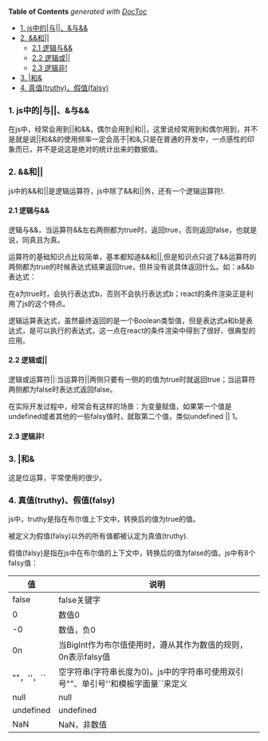 <!-- START doctoc generated TOC please keep comment here to allow auto update -->
<!-- DON'T EDIT THIS SECTION, INSTEAD RE-RUN doctoc TO UPDATE -->
**Table of Contents**  *generated with [DocToc](https://github.com/thlorenz/doctoc)*

- [1. js中的|与||、&与&&](#1-js%E4%B8%AD%E7%9A%84%E4%B8%8E%E4%B8%8E)
- [2. &&和||](#2-%E5%92%8C)
  - [2.1 逻辑与&&](#21-%E9%80%BB%E8%BE%91%E4%B8%8E)
  - [2.2 逻辑或||](#22-%E9%80%BB%E8%BE%91%E6%88%96)
  - [2.3 逻辑非!](#23-%E9%80%BB%E8%BE%91%E9%9D%9E)
- [3. |和&](#3-%E5%92%8C)
- [4. 真值(truthy)、假值(falsy)](#4-%E7%9C%9F%E5%80%BCtruthy%E5%81%87%E5%80%BCfalsy)

<!-- END doctoc generated TOC please keep comment here to allow auto update -->

### 1. js中的|与||、&与&&

在js中，经常会用到||和&&，偶尔会用到|和||，这里说经常用到和偶尔用到，并不是就是说||和&&的使用频率一定会高于|和&,只是在普通的开发中，一点感性的印象而已，并不是说这是绝对的统计出来的数据值。

### 2. &&和||

js中的&&和||是逻辑运算符，js中除了&&和||外，还有一个逻辑运算符!.

#### 2.1 逻辑与&&

逻辑与&&，当运算符&&左右两侧都为true时，返回true，否则返回false，也就是说，同真且为真。

运算符的基础知识点比较简单，基本都知道&&和||,但是知识点只说了&&运算符的两侧都为true的时候表达式结果返回true，但并没有说具体返回什么。如：a&&b表达式：

在a为true时，会执行表达式b，否则不会执行表达式b；react的条件渲染正是利用了js的这个特点。

逻辑运算表达式，虽然最终返回的是一个Boolean类型值，但是表达式a和b是表达式，是可以执行的表达式，这一点在react的条件渲染中得到了很好、很典型的应用。

#### 2.2 逻辑或||

逻辑或运算符||:当运算符||两侧只要有一侧的的值为true时就返回true；当运算符两侧都为false时表达式返回false。

在实际开发过程中，经常会有这样的场景：为变量赋值，如果第一个值是undefined或者其他的一些falsy值时，就取第二个值，类似undefined || 1。

#### 2.3 逻辑非!

### 3. |和&

这是位运算，平常使用的很少。

### 4. 真值(truthy)、假值(falsy)

js中，truthy是指在布尔值上下文中，转换后的值为true的值。

被定义为假值(falsy)以外的所有值都被认定为真值(truthy).

假值(falsy)是指在js中在布尔值的上下文中，转换后的值为false的值。js中有8个falsy值：

| 值         | 说明                                                         |
| ---------- | ------------------------------------------------------------ |
| false      | false关键字                                                  |
| 0          | 数值0                                                        |
| -0         | 数值，负0                                                    |
| 0n         | 当BigInt作为布尔值使用时，遵从其作为数值的规则，0n表示falsy值 |
| ""，''，`` | 空字符串(字符串长度为0)。js中的字符串可使用双引号""、单引号''和模板字面量``来定义 |
| null       | null                                                         |
| undefined  | undefined                                                    |
| NaN        | NaN，非数值                                                  |

